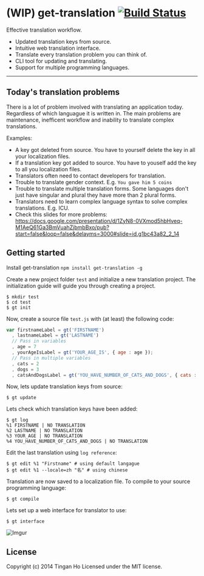 (WIP) get-translation [![Build Status](https://travis-ci.org/tinganho/get-translation.png)](https://travis-ci.org/tinganho/get-translation)
==============
Effective translation workflow. 

* Updated translation keys from source.
* Intuitive web translation interface.
* Translate every translation problem you can think of.
* CLI tool for updating and translating.
* Support for multiple programming languages.

----

## Today's translation problems
There is a lot of problem involved with translating an application today. Regardless of which languague it is written in. The main problems are maintenance, inefficent workflow and inability to translate complex translations.

Examples:

* A key got deleted from source. You have to yourself delete the key in all your localization files.
* If a translation key got added to source. You have to youself add the key to all you localization files.
* Translators often need to contact developers for translation.
* Trouble to translate gender context. E.g. `You gave him 5 coins`
* Trouble to translate multiple translation forms. Some languages don't just have singular and plural they have more than 2 plural forms.
* Translators need to learn complex language syntax to solve complex translations. E.g. ICU.
* Check this slides for more problems: https://docs.google.com/presentation/d/1ZyN8-0VXmod5hbHveq-M1AeQ61Ga3BmVuahZjbmbBxo/pub?start=false&loop=false&delayms=3000#slide=id.g1bc43a82_2_14

## Getting started

Install get-translation `npm install get-translation -g`

Create a new project folder `test` and initialize a new translation project. The initialization guide will guide you through creating a project.
```
$ mkdir test
$ cd test
$ gt init
```
Now, create a source file `test.js` with (at least) the following code:
``` javascript
var firstnameLabel = gt('FIRSTNAME')
  , lastnameLabel = gt('LASTNAME')
  // Pass in variables
  , age = 7
  , yourAgeIsLabel = gt('YOUR_AGE_IS', { age : age });
  // Pass in multiple variables
  , cats = 2
  , dogs = 3
  , catsAndDogsLabel = gt('YOU_HAVE_NUMBER_OF_CATS_AND_DOGS', { cats : cats, dogs : dogs});
```
Now, lets update translation keys from source:
```
$ gt update
```
Lets check which translation keys have been added:
```
$ gt log
%1 FIRSTNAME | NO TRANSLATION
%2 LASTNAME | NO TRANSLATION
%3 YOUR_AGE | NO TRANSLATION
%4 YOU_HAVE_NUMBER_OF_CATS_AND_DOGS | NO TRANSLATION
```
Edit the last translation using `log reference`:
```
$ gt edit %1 "Firstname" # using default langague
$ gt edit %1 --locale=zh "名" # using chinese
```
Translation are now saved to a localization file. To compile to your source programming language:
```
$ gt compile
```
Lets set up a web interface for translator to use:
```
$ gt interface
```
![Imgur](http://i.imgur.com/nsWPunD.jpg)

## License
Copyright (c) 2014 Tingan Ho
Licensed under the MIT license.
